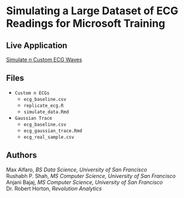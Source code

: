 # Simulating a Large Dataset of ECG Readings for Microsoft Training

## Live Application
[Simulate *n* Custom ECG Waves](https://mdalfaro.shinyapps.io/simulate_data/)

## Files
- `Custom n ECGs`  
  - `ecg_baseline.csv`  
  - `replicate_ecg.R`   
  - `simulate_data.Rmd`  
- `Gaussian Trace`  
  - `ecg_baseline.csv`
  - `ecg_gaussian_trace.Rmd`
  - `ecg_real_sample.csv`

## Authors
Max Alfaro, *BS Data Science, University of San Francisco*  
Rushabh P. Shah, *MS Computer Science, University of San Francisco*  
Anjani Bajaj, *MS Computer Science, University of San Francisco*  
Dr. Robert Horton, *Revolution Analytics*
